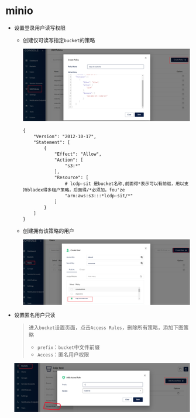 # minio

+ 设置登录用户读写权限

  + 创建仅可读写指定`bucket`的策略

    ![image-20220602113410612](README.assets/image-20220602113410612.png) 

    ```
    {
        "Version": "2012-10-17",
        "Statement": [
            {
                "Effect": "Allow",
                "Action": [
                    "s3:*"
                ],
                "Resource": [
                	# lcdp-sit 是bucket名称,前面得*表示可以有前缀，用以支持bladex得多租户策略，后面得/*必须加，fou'ze
                    "arn:aws:s3:::*lcdp-sit/*"
                ]
            }
        ]
    }
    ```

  + 创建拥有该策略的用户

    ![image-20220602113549673](README.assets/image-20220602113549673.png) 

+ 设置匿名用户只读

  > 进入`bucket`设置页面，点击`Access Rules`，删除所有策略，添加下图策略
  >
  > + `prefix`：`bucket`中文件前缀
  > + `Access`：匿名用户权限

  ![image-20220602113717984](README.assets/image-20220602113717984.png)

  

